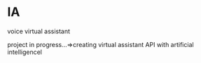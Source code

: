 # IA
voice virtual assistant

project in progress...=>creating virtual assistant API with artificial intelligencel
